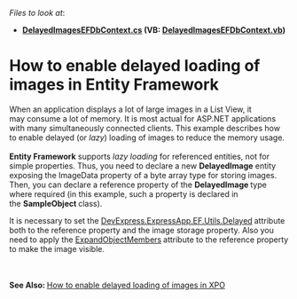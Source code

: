 <!-- default file list -->
*Files to look at*:

* **[DelayedImagesEFDbContext.cs](./CS/DelayedImagesEF.Module/BusinessObjects/DelayedImagesEFDbContext.cs) (VB: [DelayedImagesEFDbContext.vb](./VB/DelayedImagesEF.Module/BusinessObjects/DelayedImagesEFDbContext.vb))**
<!-- default file list end -->
# How to enable delayed loading of images in Entity Framework


<p>When an application displays a lot of large images in a List View, it may consume a lot of memory. It is most actual for ASP.NET applications with many simultaneously connected clients. This example describes how to enable delayed (or <em>lazy</em>) loading of images to reduce the memory usage.<br /><br /><strong>Entity Framework</strong> supports <em>lazy loading </em>for referenced entities, not for simple properties. Thus, you need to declare a new <strong>DelayedImage</strong> entity exposing the ImageData property of a byte array type for storing images. Then, you can declare a reference property of the <strong>DelayedImage </strong>type where required (in this example, such a property is declared in the <strong>SampleObject </strong>class). </p>
<p>It is necessary to set the <a href="http://help.devexpress.com/#Xaf/clsDevExpressExpressAppEFUtilsDelayedAttributetopic">DevExpress.ExpressApp.EF.Utils.Delayed</a><strong> </strong>attribute both to the reference property and the image storage property. Also you need to apply the <a href="http://help.devexpress.com/#Xaf/DevExpressPersistentBaseExpandObjectMembersEnumtopic">ExpandObjectMembers</a><strong> </strong>attribute to the reference property to make the image visible.</p>
<p><br /><br /><strong>See Also: </strong><a href="https://www.devexpress.com/Support/Center/p/T162404">How to enable delayed loading of images in XPO</a></p>

<br/>


